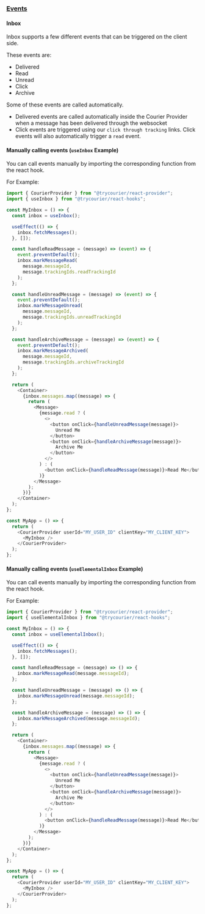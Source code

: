 ### [Events](#events)

#### Inbox

Inbox supports a few different events that can be triggered on the client side.

These events are:

- Delivered
- Read
- Unread
- Click
- Archive

Some of these events are called automatically.

- Delivered events are called automatically inside the Courier Provider when a message has been delivered through the websocket
- Click events are triggered using our `click through tracking` links. Click events will also automatically trigger a `read` event.

#### Manually calling events (`useInbox` Example)

You can call events manually by importing the corresponding function from the react hook.

For Example:

```js
import { CourierProvider } from "@trycourier/react-provider";
import { useInbox } from "@trycourier/react-hooks";

const MyInbox = () => {
  const inbox = useInbox();

  useEffect(() => {
    inbox.fetchMessages();
  }, []);

  const handleReadMessage = (message) => (event) => {
    event.preventDefault();
    inbox.markMessageRead(
      message.messageId,
      message.trackingIds.readTrackingId
    );
  };

  const handleUnreadMessage = (message) => (event) => {
    event.preventDefault();
    inbox.markMessageUnread(
      message.messageId,
      message.trackingIds.unreadTrackingId
    );
  };

  const handleArchiveMessage = (message) => (event) => {
    event.preventDefault();
    inbox.markMessageArchived(
      message.messageId,
      message.trackingIds.archiveTrackingId
    );
  };

  return (
    <Container>
      {inbox.messages.map((message) => {
        return (
          <Message>
            {message.read ? (
              <>
                <button onClick={handleUnreadMessage(message)}>
                  Unread Me
                </button>
                <button onClick={handleArchiveMessage(message)}>
                  Archive Me
                </button>
              </>
            ) : (
              <button onClick={handleReadMessage(message)}>Read Me</button>
            )}
          </Message>
        );
      })}
    </Container>
  );
};

const MyApp = () => {
  return (
    <CourierProvider userId="MY_USER_ID" clientKey="MY_CLIENT_KEY">
      <MyInbox />
    </CourierProvider>
  );
};
```

#### Manually calling events (`useElementalInbox` Example)

You can call events manually by importing the corresponding function from the react hook.

For Example:

```js
import { CourierProvider } from "@trycourier/react-provider";
import { useElementalInbox } from "@trycourier/react-hooks";

const MyInbox = () => {
  const inbox = useElementalInbox();

  useEffect(() => {
    inbox.fetchMessages();
  }, []);

  const handleReadMessage = (message) => () => {
    inbox.markMessageRead(message.messageId);
  };

  const handleUnreadMessage = (message) => () => {
    inbox.markMessageUnread(message.messageId);
  };

  const handleArchiveMessage = (message) => () => {
    inbox.markMessageArchived(message.messageId);
  };

  return (
    <Container>
      {inbox.messages.map((message) => {
        return (
          <Message>
            {message.read ? (
              <>
                <button onClick={handleUnreadMessage(message)}>
                  Unread Me
                </button>
                <button onClick={handleArchiveMessage(message)}>
                  Archive Me
                </button>
              </>
            ) : (
              <button onClick={handleReadMessage(message)}>Read Me</button>
            )}
          </Message>
        );
      })}
    </Container>
  );
};

const MyApp = () => {
  return (
    <CourierProvider userId="MY_USER_ID" clientKey="MY_CLIENT_KEY">
      <MyInbox />
    </CourierProvider>
  );
};
```

